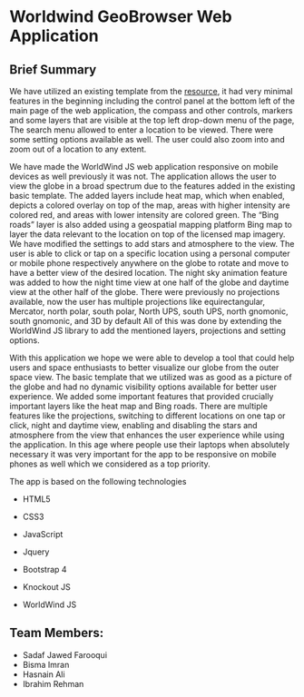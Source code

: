 # Worldwind GeoBrowser Web Application

## Brief Summary

We have utilized an existing template from the [resource](shorturl.at/efmIO), it had very minimal features in the beginning including the control panel at the bottom left of the main page of the web application, the compass and other controls, markers and some layers that are visible at the top left drop-down menu of the page, The search menu allowed to enter a location to be viewed. There were some setting options available as well. The user could also zoom into and zoom out of a location to any extent.



We have made the WorldWind JS web application responsive on mobile devices as well previously it was not. The application allows the user to view the globe in a broad spectrum due to the features added in the existing basic template. The added layers include heat map, which when enabled, depicts a colored overlay on top of the map, areas with higher intensity are colored red, and areas with lower intensity are colored green. The “Bing roads” layer is also added using a geospatial mapping platform Bing map to layer the data relevant to the location on top of the licensed map imagery. We have modified the settings to add stars and atmosphere to the view. The user is able to click or tap on a specific location using a personal computer or mobile phone respectively anywhere on the globe to rotate and move to have a better view of the desired location. The night sky animation feature was added to how the night time view at one half of the globe and daytime view at the other half of the globe. There were previously no projections available, now the user has multiple projections like equirectangular, Mercator, north polar, south polar, North UPS, south UPS, north gnomonic, south gnomonic, and 3D by default All of this was done by extending the WorldWind JS library to add the mentioned layers, projections and setting options. 



With this application we hope we were able to develop a tool that could help users and space enthusiasts to better visualize our globe from the outer space view. The basic template that we utilized was as good as a picture of the globe and had no dynamic visibility options available for better user experience. We added some important features that provided crucially important layers like the heat map and Bing roads. There are multiple features like the projections, switching to different locations on one tap or click, night and daytime view, enabling and disabling the stars and atmosphere from the view that enhances the user experience while using the application. In this age where people use their laptops when absolutely necessary it was very important for the app to be responsive on mobile phones as well which we considered as a top priority. 



The app is based on the following technologies

- HTML5

- CSS3

- JavaScript

- Jquery

- Bootstrap 4

- Knockout JS

- WorldWind JS


## Team Members:
- Sadaf Jawed Farooqui
- Bisma Imran
- Hasnain Ali
- Ibrahim Rehman
